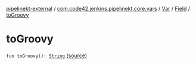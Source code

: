 [pipelinekt-external](../../../index.md) / [com.code42.jenkins.pipelinekt.core.vars](../../index.md) / [Var](../index.md) / [Field](index.md) / [toGroovy](./to-groovy.md)

# toGroovy

`fun toGroovy(): `[`String`](https://kotlinlang.org/api/latest/jvm/stdlib/kotlin/-string/index.html) [(source)](https://github.com/code42/pipelinekt/tree/master/core/src/main/kotlin/com/code42/jenkins/pipelinekt/core/vars/Var.kt#L121)